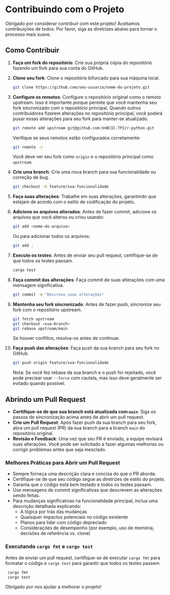 # Contribuindo com o Projeto

Obrigado por considerar contribuir com este projeto! Aceitamos contribuições de todos. Por favor, siga as diretrizes abaixo para tornar o processo mais suave.

## Como Contribuir

1. **Faça um fork do repositório**: Crie sua própria cópia do repositório fazendo um fork para sua conta do GitHub.
2. **Clone seu fork**: Clone o repositório bifurcado para sua máquina local.
   ```bash
   git clone https://github.com/seu-usuario/nome-do-projeto.git
   ```
3. **Configure os remotos**: Configure o repositório original como o remoto upstream. Isso é importante porque permite que você mantenha seu fork sincronizado com o repositório principal. Quando outros contribuidores fizerem alterações no repositório principal, você poderá puxar essas alterações para seu fork para manter-se atualizado.
   ```bash
   git remote add upstream git@github.com:UnBCIC-TP2/r-python.git
   ```
   Verifique se seus remotos estão configurados corretamente:
   ```bash
   git remote -v
   ```
   Você deve ver seu fork como `origin` e o repositório principal como `upstream`.

4. **Crie uma branch**: Crie uma nova branch para sua funcionalidade ou correção de bug.
   ```bash
   git checkout -b feature/sua-funcionalidade
   ```
5. **Faça suas alterações**: Trabalhe em suas alterações, garantindo que estejam de acordo com o estilo de codificação do projeto.
   
6. **Adicione os arquivos alterados**: Antes de fazer commit, adicione os arquivos que você alterou ou criou usando:
    ```bash
    git add <nome-do-arquivo>
    ```
   Ou para adicionar todos os arquivos:
    ```bash
    git add .
    ```
7. **Execute os testes**: Antes de enviar seu pull request, certifique-se de que todos os testes passam.
   ```bash
   cargo test
   ```
8. **Faça commit das alterações**: Faça commit de suas alterações com uma mensagem significativa.
   ```bash
   git commit -m "Descreva suas alterações"
   ```
9. **Mantenha seu fork sincronizado**: Antes de fazer push, sincronize seu fork com o repositório upstream.
   ```bash
   git fetch upstream
   git checkout <sua-branch>
   git rebase upstream/main
   ```
   Se houver conflitos, resolva-os antes de continuar.

10. **Faça push das alterações**: Faça push da sua branch para seu fork no GitHub.
    ```bash
    git push origin feature/sua-funcionalidade
    ```
    Nota: Se você fez rebase da sua branch e o push for rejeitado, você pode precisar usar `--force` com cautela, mas isso deve geralmente ser evitado quando possível.

## Abrindo um Pull Request

- **Certifique-se de que sua branch está atualizada com `main`**: Siga os passos de sincronização acima antes de abrir um pull request.
- **Crie um Pull Request**: Após fazer push da sua branch para seu fork, abra um pull request (PR) da sua branch para a branch `main` do repositório original.
- **Revisão e Feedback**: Uma vez que seu PR é enviado, a equipe revisará suas alterações. Você pode ser solicitado a fazer algumas melhorias ou corrigir problemas antes que seja mesclado.

### Melhores Práticas para Abrir um Pull Request

- Sempre forneça uma descrição clara e concisa do que o PR aborda.
- Certifique-se de que seu código segue as diretrizes de estilo do projeto.
- Garanta que o código está bem testado e todos os testes passam.
- Use mensagens de commit significativas que descrevem as alterações sendo feitas.
- Para mudanças significativas na funcionalidade principal, inclua uma descrição detalhada explicando:
  - A lógica por trás das mudanças
  - Quaisquer impactos potenciais no código existente
  - Planos para lidar com código depreciado
  - Considerações de desempenho (por exemplo, uso de memória, decisões de referência vs. clone)

### Executando `cargo fmt` e `cargo test`

Antes de enviar um pull request, certifique-se de executar `cargo fmt` para formatar o código e `cargo test` para garantir que todos os testes passem.

   ```bash
    cargo fmt
    cargo test
   ```

Obrigado por nos ajudar a melhorar o projeto!